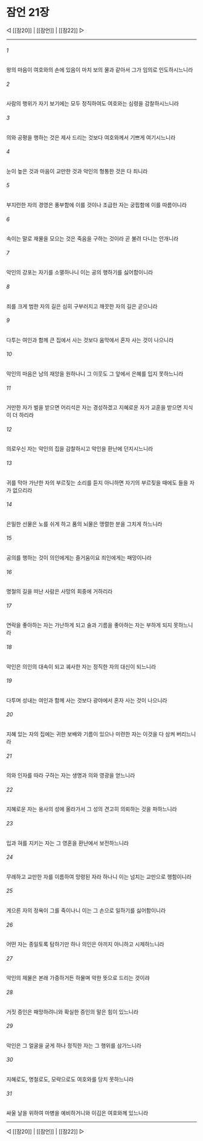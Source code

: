 ﻿# 잠언 21장

◁ [[잠20]] | [[잠언]] | [[잠22]] ▷
***

###### 1
왕의 마음이 여호와의 손에 있음이 마치 보의 물과 같아서 그가 임의로 인도하시느니라

###### 2
사람의 행위가 자기 보기에는 모두 정직하여도 여호와는 심령을 감찰하시느니라

###### 3
의와 공평을 행하는 것은 제사 드리는 것보다 여호와께서 기쁘게 여기시느니라

###### 4
눈이 높은 것과 마음이 교만한 것과 악인의 형통한 것은 다 죄니라

###### 5
부지런한 자의 경영은 풍부함에 이를 것이나 조급한 자는 궁핍함에 이를 따름이니라

###### 6
속이는 말로 재물을 모으는 것은 죽음을 구하는 것이라 곧 불려 다니는 안개니라

###### 7
악인의 강포는 자기를 소멸하나니 이는 공의 행하기를 싫어함이니라

###### 8
죄를 크게 범한 자의 길은 심히 구부러지고 깨끗한 자의 길은 곧으니라

###### 9
다투는 여인과 함께 큰 집에서 사는 것보다 움막에서 혼자 사는 것이 나으니라

###### 10
악인의 마음은 남의 재앙을 원하나니 그 이웃도 그 앞에서 은혜를 입지 못하느니라

###### 11
거만한 자가 벌을 받으면 어리석은 자는 경성하겠고 지혜로운 자가 교훈을 받으면 지식이 더 하리라

###### 12
의로우신 자는 악인의 집을 감찰하시고 악인을 환난에 던지시느니라

###### 13
귀를 막아 가난한 자의 부르짖는 소리를 듣지 아니하면 자기의 부르짖을 때에도 들을 자가 없으리라

###### 14
은밀한 선물은 노를 쉬게 하고 품의 뇌물은 맹렬한 분을 그치게 하느니라

###### 15
공의를 행하는 것이 의인에게는 즐거움이요 죄인에게는 패망이니라

###### 16
명철의 길을 떠난 사람은 사망의 회중에 거하리라

###### 17
연락을 좋아하는 자는 가난하게 되고 술과 기름을 좋아하는 자는 부하게 되지 못하느니라

###### 18
악인은 의인의 대속이 되고 궤사한 자는 정직한 자의 대신이 되느니라

###### 19
다투며 성내는 여인과 함께 사는 것보다 광야에서 혼자 사는 것이 나으니라

###### 20
지혜 있는 자의 집에는 귀한 보배와 기름이 있으나 미련한 자는 이것을 다 삼켜 버리느니라

###### 21
의와 인자를 따라 구하는 자는 생명과 의와 영광을 얻느니라

###### 22
지혜로운 자는 용사의 성에 올라가서 그 성의 견고히 의뢰하는 것을 파하느니라

###### 23
입과 혀를 지키는 자는 그 영혼을 환난에서 보전하느니라

###### 24
무례하고 교만한 자를 이름하여 망령된 자라 하나니 이는 넘치는 교만으로 행함이니라

###### 25
게으른 자의 정욕이 그를 죽이나니 이는 그 손으로 일하기를 싫어함이니라

###### 26
어떤 자는 종일토록 탐하기만 하나 의인은 아끼지 아니하고 시제하느니라

###### 27
악인의 제물은 본래 가증하거든 하물며 악한 뜻으로 드리는 것이랴

###### 28
거짓 증인은 패망하려니와 확실한 증인의 말은 힘이 있느니라

###### 29
악인은 그 얼굴을 굳게 하나 정직한 자는 그 행위를 삼가느니라

###### 30
지혜로도, 명철로도, 모략으로도 여호와를 당치 못하느니라

###### 31
싸울 날을 위하여 마병을 예비하거니와 이김은 여호와께 있느니라


***
◁ [[잠20]] | [[잠언]] | [[잠22]] ▷